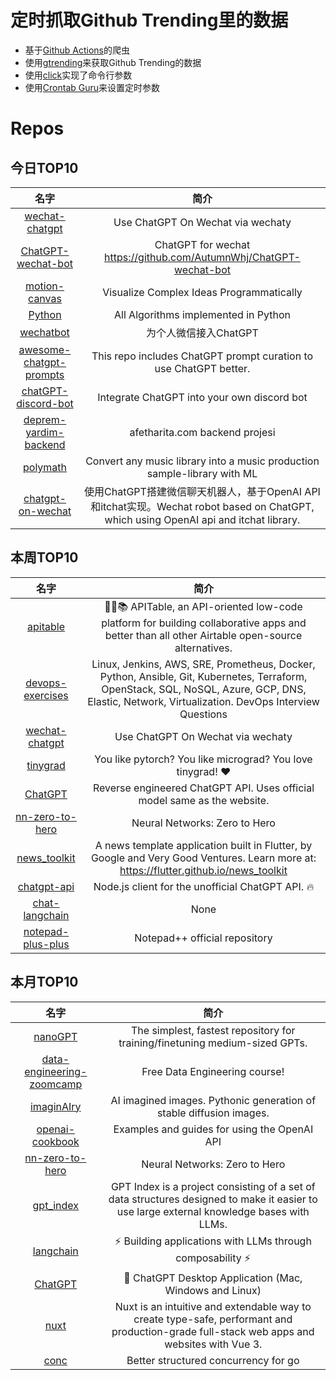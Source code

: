 # 定时抓取Github Trending里的数据
* 基于[Github Actions](https://docs.github.com/en/actions)的爬虫
* 使用[gtrending](https://github.com/hedythedev/gtrending)来获取Github Trending的数据
* 使用[click](https://github.com/pallets/click)实现了命令行参数
* 使用[Crontab Guru](https://crontab.guru/)来设置定时参数

# Repos
## 今日TOP10 
<!-- START OF DAILY_TOP10_REPOS -->
| 名字 | 简介 |
| :----: | :----: |
| [wechat-chatgpt](https://github.com/fuergaosi233/wechat-chatgpt) | Use ChatGPT On Wechat via wechaty |
| [ChatGPT-wechat-bot](https://github.com/AutumnWhj/ChatGPT-wechat-bot) | ChatGPT for wechat https://github.com/AutumnWhj/ChatGPT-wechat-bot |
| [motion-canvas](https://github.com/motion-canvas/motion-canvas) | Visualize Complex Ideas Programmatically |
| [Python](https://github.com/TheAlgorithms/Python) | All Algorithms implemented in Python |
| [wechatbot](https://github.com/djun/wechatbot) | 为个人微信接入ChatGPT |
| [awesome-chatgpt-prompts](https://github.com/f/awesome-chatgpt-prompts) | This repo includes ChatGPT prompt curation to use ChatGPT better. |
| [chatGPT-discord-bot](https://github.com/Zero6992/chatGPT-discord-bot) | Integrate ChatGPT into your own discord bot |
| [deprem-yardim-backend](https://github.com/acikkaynak/deprem-yardim-backend) | afetharita.com backend projesi |
| [polymath](https://github.com/samim23/polymath) | Convert any music library into a music production sample-library with ML |
| [chatgpt-on-wechat](https://github.com/zhayujie/chatgpt-on-wechat) | 使用ChatGPT搭建微信聊天机器人，基于OpenAI API和itchat实现。Wechat robot based on ChatGPT, which using OpenAI api and itchat library. |
<!-- END OF DAILY_TOP10_REPOS -->

## 本周TOP10
<!-- START OF WEEKLY_TOP10_REPOS -->
| 名字 | 简介 |
| :----: | :----: |
| [apitable](https://github.com/apitable/apitable) | 🚀🎉📚 APITable, an API-oriented low-code platform for building collaborative apps and better than all other Airtable open-source alternatives. |
| [devops-exercises](https://github.com/bregman-arie/devops-exercises) | Linux, Jenkins, AWS, SRE, Prometheus, Docker, Python, Ansible, Git, Kubernetes, Terraform, OpenStack, SQL, NoSQL, Azure, GCP, DNS, Elastic, Network, Virtualization. DevOps Interview Questions |
| [wechat-chatgpt](https://github.com/fuergaosi233/wechat-chatgpt) | Use ChatGPT On Wechat via wechaty |
| [tinygrad](https://github.com/geohot/tinygrad) | You like pytorch? You like micrograd? You love tinygrad! ❤️ |
| [ChatGPT](https://github.com/acheong08/ChatGPT) | Reverse engineered ChatGPT API. Uses official model same as the website. |
| [nn-zero-to-hero](https://github.com/karpathy/nn-zero-to-hero) | Neural Networks: Zero to Hero |
| [news_toolkit](https://github.com/flutter/news_toolkit) | A news template application built in Flutter, by Google and Very Good Ventures. Learn more at: https://flutter.github.io/news_toolkit |
| [chatgpt-api](https://github.com/transitive-bullshit/chatgpt-api) | Node.js client for the unofficial ChatGPT API. 🔥 |
| [chat-langchain](https://github.com/hwchase17/chat-langchain) | None |
| [notepad-plus-plus](https://github.com/notepad-plus-plus/notepad-plus-plus) | Notepad++ official repository |
<!-- END OF WEEKLY_TOP10_REPOS -->

## 本月TOP10
<!-- START OF MONTHLY_TOP10_REPOS -->
| 名字 | 简介 |
| :----: | :----: |
| [nanoGPT](https://github.com/karpathy/nanoGPT) | The simplest, fastest repository for training/finetuning medium-sized GPTs. |
| [data-engineering-zoomcamp](https://github.com/DataTalksClub/data-engineering-zoomcamp) | Free Data Engineering course! |
| [imaginAIry](https://github.com/brycedrennan/imaginAIry) | AI imagined images. Pythonic generation of stable diffusion images. |
| [openai-cookbook](https://github.com/openai/openai-cookbook) | Examples and guides for using the OpenAI API |
| [nn-zero-to-hero](https://github.com/karpathy/nn-zero-to-hero) | Neural Networks: Zero to Hero |
| [gpt_index](https://github.com/jerryjliu/gpt_index) | GPT Index is a project consisting of a set of data structures designed to make it easier to use large external knowledge bases with LLMs. |
| [langchain](https://github.com/hwchase17/langchain) | ⚡ Building applications with LLMs through composability ⚡ |
| [ChatGPT](https://github.com/lencx/ChatGPT) | 🔮 ChatGPT Desktop Application (Mac, Windows and Linux) |
| [nuxt](https://github.com/nuxt/nuxt) | Nuxt is an intuitive and extendable way to create type-safe, performant and production-grade full-stack web apps and websites with Vue 3. |
| [conc](https://github.com/sourcegraph/conc) | Better structured concurrency for go |
<!-- END OF MONTHLY_TOP10_REPOS -->
